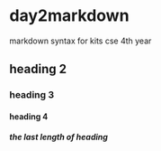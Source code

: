 # day2markdown
markdown syntax for kits cse 4th year
## heading 2
### heading 3
#### heading 4
##### the last length of heading
